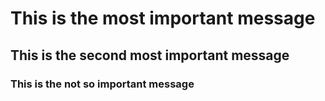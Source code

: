 # This is the most important message
## This  is the second most important message
### This is the not so important message
